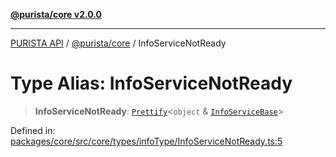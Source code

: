 [**@purista/core v2.0.0**](../README.md)

***

[PURISTA API](../../../packages.md) / [@purista/core](../README.md) / InfoServiceNotReady

# Type Alias: InfoServiceNotReady

> **InfoServiceNotReady**: [`Prettify`](Prettify.md)\<`object` & [`InfoServiceBase`](InfoServiceBase.md)\>

Defined in: [packages/core/src/core/types/infoType/InfoServiceNotReady.ts:5](https://github.com/puristajs/purista/blob/master/packages/core/src/core/types/infoType/InfoServiceNotReady.ts#L5)

